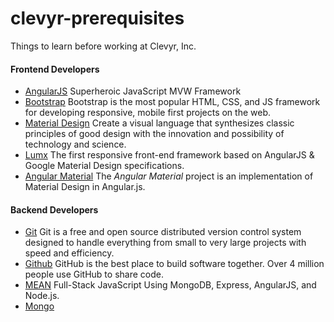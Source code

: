 # clevyr-prerequisites
Things to learn before working at Clevyr, Inc.

#### Frontend Developers
- [AngularJS](https://angularjs.org) Superheroic JavaScript MVW Framework 
- [Bootstrap](http://getbootstrap.com) Bootstrap is the most popular HTML, CSS, and JS framework for developing responsive, mobile first projects on the web.
- [Material Design](http://www.google.com/design/spec/material-design/introduction.html) Create a visual language that synthesizes classic principles of good design with the innovation and possibility of technology and science.
- [Lumx](http://ui.lumapps.com/) The first responsive front-end framework based on AngularJS & Google Material Design specifications.
- [Angular Material](https://material.angularjs.org/#/) The *Angular Material* project is an implementation of Material Design in Angular.js.

#### Backend Developers
- [Git](http://git-scm.com/) Git is a free and open source distributed version control system designed to handle everything from small to very large projects with speed and efficiency.
- [Github](https://github.com) GitHub is the best place to build software together. Over 4 million people use GitHub to share code.
- [MEAN](http://mean.io/#!/) Full-Stack JavaScript Using MongoDB, Express, AngularJS, and Node.js.
- [Mongo](http://www.mongodb.org/)
